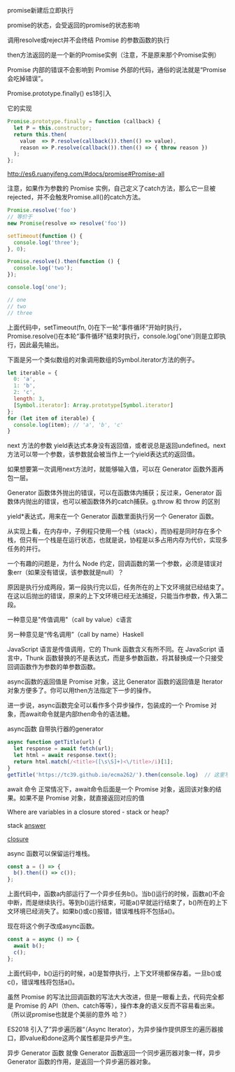 promise新建后立即执行

promise的状态，会受返回的promise的状态影响

调用resolve或reject并不会终结 Promise 的参数函数的执行

then方法返回的是一个新的Promise实例（注意，不是原来那个Promise实例）

Promise 内部的错误不会影响到 Promise 外部的代码，通俗的说法就是“Promise 会吃掉错误”。

Promise.prototype.finally() es18引入

它的实现
```js
Promise.prototype.finally = function (callback) {
  let P = this.constructor;
  return this.then(
    value  => P.resolve(callback()).then(() => value),
    reason => P.resolve(callback()).then(() => { throw reason })
  );
};
```



http://es6.ruanyifeng.com/#docs/promise#Promise-all


注意，如果作为参数的 Promise 实例，自己定义了catch方法，那么它一旦被rejected，并不会触发Promise.all()的catch方法。


```js
Promise.resolve('foo')
// 等价于
new Promise(resolve => resolve('foo'))
```



```js
setTimeout(function () {
  console.log('three');
}, 0);

Promise.resolve().then(function () {
  console.log('two');
});

console.log('one');

// one
// two
// three
```

上面代码中，setTimeout(fn, 0)在下一轮“事件循环”开始时执行，Promise.resolve()在本轮“事件循环”结束时执行，console.log('one')则是立即执行，因此最先输出。


下面是另一个类似数组的对象调用数组的Symbol.iterator方法的例子。

```js
let iterable = {
  0: 'a',
  1: 'b',
  2: 'c',
  length: 3,
  [Symbol.iterator]: Array.prototype[Symbol.iterator]
};
for (let item of iterable) {
  console.log(item); // 'a', 'b', 'c'
}
```



next 方法的参数
yield表达式本身没有返回值，或者说总是返回undefined。next方法可以带一个参数，该参数就会被当作上一个yield表达式的返回值。


如果想要第一次调用next方法时，就能够输入值，可以在 Generator 函数外面再包一层。


Generator 函数体外抛出的错误，可以在函数体内捕获；反过来，Generator 函数体内抛出的错误，也可以被函数体外的catch捕获。g.throw 和 throw 的区别


yield*表达式，用来在一个 Generator 函数里面执行另一个 Generator 函数。


从实现上看，在内存中，子例程只使用一个栈（stack），而协程是同时存在多个栈，但只有一个栈是在运行状态，也就是说，协程是以多占用内存为代价，实现多任务的并行。



一个有趣的问题是，为什么 Node 约定，回调函数的第一个参数，必须是错误对象err（如果没有错误，该参数就是null）？

原因是执行分成两段，第一段执行完以后，任务所在的上下文环境就已经结束了。在这以后抛出的错误，原来的上下文环境已经无法捕捉，只能当作参数，传入第二段。



一种意见是"传值调用"（call by value）c语言

另一种意见是“传名调用”（call by name）Haskell


JavaScript 语言是传值调用，它的 Thunk 函数含义有所不同。在 JavaScript 语言中，Thunk 函数替换的不是表达式，而是多参数函数，将其替换成一个只接受回调函数作为参数的单参数函数。



async函数的返回值是 Promise 对象，这比 Generator 函数的返回值是 Iterator 对象方便多了。你可以用then方法指定下一步的操作。

进一步说，async函数完全可以看作多个异步操作，包装成的一个 Promise 对象，而await命令就是内部then命令的语法糖。


async函数 自带执行器的generator


```js
async function getTitle(url) {
  let response = await fetch(url);
  let html = await response.text();
  return html.match(/<title>([\s\S]+)<\/title>/i)[1];
}
getTitle('https://tc39.github.io/ecma262/').then(console.log)  // 这里写的足够骚气，可以的 老铁
```



await 命令
正常情况下，await命令后面是一个 Promise 对象，返回该对象的结果。如果不是 Promise 对象，就直接返回对应的值


Where are variables in a closure stored - stack or heap?

stack [answer](https://stackoverflow.com/questions/29225834/where-are-variables-in-a-closure-stored-stack-or-heap)

[closure](https://stackoverflow.com/questions/111102/how-do-javascript-closures-work?rq=1)



async 函数可以保留运行堆栈。

```js
const a = () => {
  b().then(() => c());
};
```

上面代码中，函数a内部运行了一个异步任务b()。当b()运行的时候，函数a()不会中断，而是继续执行。等到b()运行结束，可能a()早就运行结束了，b()所在的上下文环境已经消失了。如果b()或c()报错，错误堆栈将不包括a()。

现在将这个例子改成async函数。

```js
const a = async () => {
  await b();
  c();
};
```

上面代码中，b()运行的时候，a()是暂停执行，上下文环境都保存着。一旦b()或c()，错误堆栈将包括a()。


虽然 Promise 的写法比回调函数的写法大大改进，但是一眼看上去，代码完全都是 Promise 的 API（then、catch等等），操作本身的语义反而不容易看出来。 （所以说promise也就是个美丽的意外 哈？）


ES2018 引入了”异步遍历器“（Async Iterator），为异步操作提供原生的遍历器接口，即value和done这两个属性都是异步产生。




异步 Generator 函数
就像 Generator 函数返回一个同步遍历器对象一样，异步 Generator 函数的作用，是返回一个异步遍历器对象。

